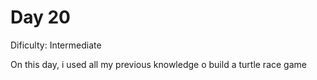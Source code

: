 # Day 20
<p>Dificulty: Intermediate</p>
<p>On this day, i used all my previous knowledge o build a turtle race game</p>
